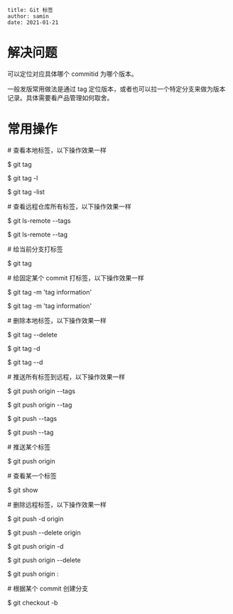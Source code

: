 ```properties
title: Git 标签
author: samin
date: 2021-01-21
```

# 解决问题

可以定位对应具体哪个 commitid 为哪个版本。

一般发版常用做法是通过 tag 定位版本，或者也可以拉一个特定分支来做为版本记录。具体需要看产品管理如何取舍。

# 常用操作

\# 查看本地标签，以下操作效果一样

\$ git tag

\$ git tag -l

\$ git tag -list

\# 查看远程仓库所有标签，以下操作效果一样

\$ git ls-remote --tags

\$ git ls-remote --tag

\# 给当前分支打标签

\$ git tag <tagName>

\# 给固定某个 commit 打标签，以下操作效果一样

\$ git tag <tagName> -m 'tag information' <commitid>

\$ git tag <tagName> <commitid> -m 'tag information'

\# 删除本地标签，以下操作效果一样

\$ git tag --delete <tagName>

\$ git tag -d <tagName>

\$ git tag --d <tagName>

\# 推送所有标签到远程，以下操作效果一样

\$ git push origin --tags

\$ git push origin --tag

\$ git push --tags

\$ git push --tag

\# 推送某个标签

\$ git push origin <tagName>

\# 查看某一个标签

\$ git show <tagName>

\# 删除远程标签，以下操作效果一样

\$ git push -d origin <tagName>

\$ git push --delete origin <tagName>

\$ git push origin -d <tagName>

\$ git push origin --delete <tagName>

\$ git push origin :<tagName>

\# 根据某个 commit 创建分支

\$ git checkout <commitid> -b <branchName>